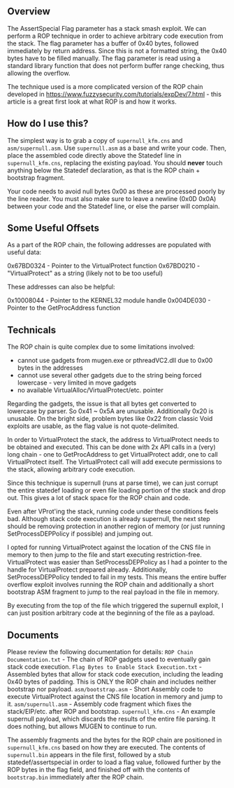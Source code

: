 ## Overview
The AssertSpecial Flag parameter has a stack smash exploit. We can perform a ROP technique in order to achieve arbitrary code execution from the stack.
The flag parameter has a buffer of 0x40 bytes, followed immediately by return address. Since this is not a formatted string, the 0x40 bytes have to be filled manually.
The flag parameter is read using a standard library function that does not perform buffer range checking, thus allowing the overflow.

The technique used is a more complicated version of the ROP chain developed in https://www.fuzzysecurity.com/tutorials/expDev/7.html - this article is a great first look at what ROP is and how it works.

## How do I use this?

The simplest way is to grab a copy of `supernull_kfm.cns` and `asm/supernull.asm`. Use `supernull.asm` as a base and write your code. Then, place the assembled code directly above the Statedef line in `supernull_kfm.cns`, replacing the existing payload. You should **never** touch anything below the Statedef declaration, as that is the ROP chain + bootstrap fragment.

Your code needs to avoid null bytes 0x00 as these are processed poorly by the line reader.
You must also make sure to leave a newline (0x0D 0x0A) between your code and the Statedef line, or else the parser will complain.

## Some Useful Offsets

As a part of the ROP chain, the following addresses are populated with useful data:

0x67BD0324 - Pointer to the VirtualProtect function
0x67BD0210 - "VirtualProtect" as a string (likely not to be too useful)

These addresses can also be helpful:

0x10008044 - Pointer to the KERNEL32 module handle
0x004DE030 - Pointer to the GetProcAddress function

## Technicals

The ROP chain is quite complex due to some limitations involved:
- cannot use gadgets from mugen.exe or pthreadVC2.dll due to 0x00 bytes in the addresses
- cannot use several other gadgets due to the string being forced lowercase - very limited in move gadgets
- no available VirtualAlloc/VirtualProtect/etc. pointer

Regarding the gadgets, the issue is that all bytes get converted to lowercase by parser. So 0x41 ~ 0x5A are unusable. Additionally 0x20 is unusable.
On the bright side, problem bytes like 0x22 from classic Void exploits are usable, as the flag value is not quote-delimited.

In order to VirtualProtect the stack, the address to VirtualProtect needs to be obtained and executed. This can be done with 2x API calls in a (very) long chain - one to GetProcAddress to get VirtualProtect addr, one to call VirtualProtect itself. The VirtualProtect call will add execute permissions to the stack, allowing arbitrary code execution.

Since this technique is supernull (runs at parse time), we can just corrupt the entire statedef loading or even file loading portion of the stack and drop out. This gives a lot of stack space for the ROP chain and code.

Even after VProt'ing the stack, running code under these conditions feels bad. Although stack code execution is already supernull, the next step should be removing protection in another region of memory (or just running SetProcessDEPPolicy if possible) and jumping out.

I opted for running VirtualProtect against the location of the CNS file in memory to then jump to the file and start executing restriction-free. VirtualProtect was easier than SetProcessDEPPolicy as I had a pointer to the handle for VirtualProtect prepared already. Additionally, SetProcessDEPPolicy tended to fail in my tests. This means the entire buffer overflow exploit involves running the ROP chain and additionally a short bootstrap ASM fragment to jump to the real payload in the file in memory.

By executing from the top of the file which triggered the supernull exploit, I can just position arbitrary code at the beginning of the file as a payload.

## Documents

Please review the following documentation for details:
`ROP Chain Documentation.txt` - The chain of ROP gadgets used to eventually gain stack code execution.
`Flag Bytes to Enable Stack Execution.txt` - Assembled bytes that allow for stack code execution, including the leading 0x40 bytes of padding. This is ONLY the ROP chain and includes neither bootstrap nor payload.
`asm/bootstrap.asm` - Short Assembly code to execute VirtualProtect against the CNS file location in memory and jump to it.
`asm/supernull.asm` - Assembly code fragment which fixes the stack/EIP/etc. after ROP and bootstrap.
`supernull_kfm.cns` - An example supernull payload, which discards the results of the entire file parsing. It does nothing, but allows MUGEN to continue to run.

The assembly fragments and the bytes for the ROP chain are positioned in `supernull_kfm.cns` based on how they are executed. The contents of `supernull.bin` appears in the file first, followed by a stub statedef/assertspecial in order to load a flag value, followed further by the ROP bytes in the flag field, and finished off with the contents of `bootstrap.bin` immediately after the ROP chain.